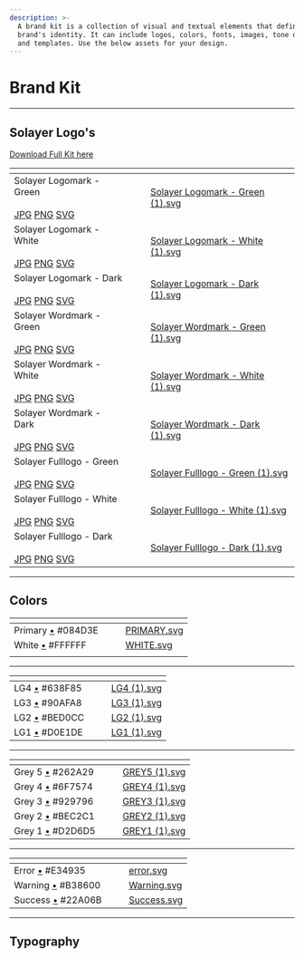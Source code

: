 ```yaml
---
description: >-
  A brand kit is a collection of visual and textual elements that define a
  brand's identity. It can include logos, colors, fonts, images, tone of voice,
  and templates. Use the below assets for your design.
---
```


# Brand Kit

***

## Solayer Logo's

[Download Full Kit here](https://drive.google.com/drive/folders/1M8zgoynHuX7ynXzG4JuQW50l7QA333NJ?usp=drive\_link)

<table data-view="cards"><thead><tr><th></th><th></th><th></th><th data-hidden data-card-cover data-type="files"></th></tr></thead><tbody><tr><td>Solayer Logomark - Green<br><br><a href="https://drive.google.com/file/d/1dHVCaSKcEkShAEZFXrVUuUPaS2jZUQ1C/view?usp=drive_link">JPG</a>   <a href="https://drive.google.com/file/d/1IuCakJDZrPMSHSfoe_iYUSv6lgG4brZ5/view?usp=drive_link">PNG</a>   <a href="https://drive.google.com/file/d/1kDgX6aw_JKaRdoE8HE6JsXkrkY-9phFm/view?usp=drive_link">SVG</a>    </td><td></td><td></td><td><a href="../.gitbook/assets/Solayer Logomark - Green (1).svg">Solayer Logomark - Green (1).svg</a></td></tr><tr><td>Solayer Logomark - White<br><br><a href="https://drive.google.com/file/d/1uvzmrTpT-4N2OVoioHJu3zH7HVYjxNlp/view?usp=drive_link">JPG</a>   <a href="https://drive.google.com/file/d/1FhpJriDj4dSOBXsSlYv8_M3od8VhJ2pS/view?usp=drive_link">PNG</a>   <a href="https://drive.google.com/file/d/1ENiAp2uvIORq2G7NBf4bc7h5Ri3_342P/view?usp=drive_link">SVG</a> </td><td></td><td></td><td><a href="../.gitbook/assets/Solayer Logomark - White (1).svg">Solayer Logomark - White (1).svg</a></td></tr><tr><td>Solayer Logomark -  Dark<br><br><a href="https://drive.google.com/file/d/1zgwiAndxaxy_JcgoOrspBogKj-I3t2IX/view?usp=drive_link">JPG</a>   <a href="https://drive.google.com/file/d/1AyqLkCZYJzQh02fU32T0_31oJDG93lxl/view?usp=drive_link">PNG</a>   <a href="https://drive.google.com/file/d/1DSn6E3JjL3ch3skq6TyeZtqQjG2S_iWc/view?usp=drive_link">SVG</a> </td><td></td><td></td><td><a href="../.gitbook/assets/Solayer Logomark - Dark (1).svg">Solayer Logomark - Dark (1).svg</a></td></tr><tr><td>Solayer Wordmark - Green<br><br><a href="https://drive.google.com/file/d/1IgixrtGwB5Rs5ZllmR06fJNokF0L7Mz1/view?usp=drive_link">JPG</a>   <a href="https://drive.google.com/file/d/10AgIYaYQieJ2w7FG3iqx9v2KTRUPllog/view?usp=drive_link">PNG</a>   <a href="https://drive.google.com/file/d/1yvzOyPWhV2HKyc5yu24JLG0yBlHtX7iR/view?usp=drive_link">SVG</a>  </td><td></td><td></td><td><a href="../.gitbook/assets/Solayer Wordmark - Green (1).svg">Solayer Wordmark - Green (1).svg</a></td></tr><tr><td>Solayer Wordmark - White<br><br><a href="https://drive.google.com/file/d/1k-1J3y7CKtJTWx85HeUL9PmONDznq_4x/view?usp=drive_link">JPG</a>   <a href="https://drive.google.com/file/d/1h5ZQRt8b2afZz_GwN_k0an7L4T2CpUB7/view?usp=drive_link">PNG</a>   <a href="https://drive.google.com/file/d/1pcE6I-_7Lg9eCVdeL1jJuXlm51DjuiWl/view?usp=drive_link">SVG</a> </td><td></td><td></td><td><a href="../.gitbook/assets/Solayer Wordmark - White (1).svg">Solayer Wordmark - White (1).svg</a></td></tr><tr><td>Solayer Wordmark - Dark<br><br><a href="https://drive.google.com/file/d/17Ki9p6ZXT46v_b5Aaeh5wZ54rl5xLkhR/view?usp=drive_link">JPG</a>   <a href="https://drive.google.com/file/d/1AlbnnxL9TRKwOMFiAu2SQTNe2rLgDl-K/view?usp=drive_link">PNG</a>   <a href="https://drive.google.com/file/d/1wFve0FU00kpAu9AXn9vyhcG1RcKzGDfm/view?usp=drive_link">SVG</a> </td><td></td><td></td><td><a href="../.gitbook/assets/Solayer Wordmark - Dark (1).svg">Solayer Wordmark - Dark (1).svg</a></td></tr><tr><td>Solayer Fulllogo - Green<br><br><a href="https://drive.google.com/file/d/1dRRC1ppEIK2AGbHip3CF8G-6f8PgyaYU/view?usp=drive_link">JPG</a>   <a href="https://drive.google.com/file/d/19hhbhAmy9Xj79PZcKNeHIBzP-SXGjoB6/view?usp=drive_link">PNG</a>   <a href="https://drive.google.com/file/d/1yy_UsPVWTr6tJmZEBmQ2dmcfBPn8Ts7S/view?usp=drive_link">SVG</a> </td><td></td><td></td><td><a href="../.gitbook/assets/Solayer Fulllogo - Green (1).svg">Solayer Fulllogo - Green (1).svg</a></td></tr><tr><td>Solayer Fulllogo - White<br><br><a href="https://drive.google.com/file/d/18NGH0pUtz6_i02RC-3ocOarPoF6BYjh-/view?usp=drive_link">JPG</a>   <a href="https://drive.google.com/file/d/178BBMS7deuBOsVDEylDbslQ7rkkEALcZ/view?usp=drive_link">PNG</a>   <a href="https://drive.google.com/file/d/1JgkTI9V_vPnv9C_0QTbdpffRf-EINv2F/view?usp=drive_link">SVG</a> </td><td></td><td></td><td><a href="../.gitbook/assets/Solayer Fulllogo - White (1).svg">Solayer Fulllogo - White (1).svg</a></td></tr><tr><td>Solayer Fulllogo - Dark<br><br><a href="https://drive.google.com/file/d/1ycjNEzIpxmMs95wJwjH3l2TWQRtzgInn/view?usp=drive_link">JPG</a>   <a href="https://drive.google.com/file/d/1A0MAfNPLQFehmzV1UKlzbrwms9rsj0ez/view?usp=drive_link">PNG</a>   <a href="https://drive.google.com/file/d/11_oPXs9cQD8tizvlYrDwLusnv78uwfup/view?usp=drive_link">SVG</a> </td><td></td><td></td><td><a href="../.gitbook/assets/Solayer Fulllogo - Dark (1).svg">Solayer Fulllogo - Dark (1).svg</a></td></tr></tbody></table>

***

## Colors

<table data-view="cards"><thead><tr><th></th><th></th><th></th><th data-hidden data-card-cover data-type="files"></th></tr></thead><tbody><tr><td>Primary <a href="https://symbolonly.com/dot-symbols.html">•</a> #084D3E</td><td></td><td></td><td><a href="../.gitbook/assets/PRIMARY.svg">PRIMARY.svg</a></td></tr><tr><td>White <a href="https://symbolonly.com/dot-symbols.html">•</a> #FFFFFF</td><td></td><td></td><td><a href="../.gitbook/assets/WHITE.svg">WHITE.svg</a></td></tr><tr><td></td><td></td><td></td><td></td></tr></tbody></table>

***



<table data-view="cards"><thead><tr><th></th><th></th><th></th><th data-hidden data-card-cover data-type="files"></th></tr></thead><tbody><tr><td>LG4 <a href="https://symbolonly.com/dot-symbols.html">•</a> #638F85</td><td></td><td></td><td><a href="../.gitbook/assets/LG4 (1).svg">LG4 (1).svg</a></td></tr><tr><td>LG3 <a href="https://symbolonly.com/dot-symbols.html">•</a> #90AFA8</td><td></td><td></td><td><a href="../.gitbook/assets/LG3 (1).svg">LG3 (1).svg</a></td></tr><tr><td>LG2 <a href="https://symbolonly.com/dot-symbols.html">•</a> #BED0CC</td><td></td><td></td><td><a href="../.gitbook/assets/LG2 (1).svg">LG2 (1).svg</a></td></tr><tr><td>LG1 <a href="https://symbolonly.com/dot-symbols.html">•</a> #D0E1DE</td><td></td><td></td><td><a href="../.gitbook/assets/LG1 (1).svg">LG1 (1).svg</a></td></tr></tbody></table>

***

<table data-view="cards"><thead><tr><th></th><th></th><th></th><th data-hidden data-card-cover data-type="files"></th></tr></thead><tbody><tr><td>Grey 5 <a href="https://symbolonly.com/dot-symbols.html">•</a> #262A29</td><td></td><td></td><td><a href="../.gitbook/assets/GREY5 (1).svg">GREY5 (1).svg</a></td></tr><tr><td>Grey 4 <a href="https://symbolonly.com/dot-symbols.html">•</a> #6F7574</td><td></td><td></td><td><a href="../.gitbook/assets/GREY4 (1).svg">GREY4 (1).svg</a></td></tr><tr><td>Grey 3 <a href="https://symbolonly.com/dot-symbols.html">•</a> #929796</td><td></td><td></td><td><a href="../.gitbook/assets/GREY3 (1).svg">GREY3 (1).svg</a></td></tr><tr><td>Grey 2 <a href="https://symbolonly.com/dot-symbols.html">•</a> #BEC2C1</td><td></td><td></td><td><a href="../.gitbook/assets/GREY2 (1).svg">GREY2 (1).svg</a></td></tr><tr><td>Grey 1 <a href="https://symbolonly.com/dot-symbols.html">•</a> #D2D6D5</td><td></td><td></td><td><a href="../.gitbook/assets/GREY1 (1).svg">GREY1 (1).svg</a></td></tr></tbody></table>

***

<table data-view="cards"><thead><tr><th></th><th></th><th></th><th data-hidden data-card-cover data-type="files"></th></tr></thead><tbody><tr><td>Error <a href="https://symbolonly.com/dot-symbols.html">•</a> #E34935</td><td></td><td></td><td><a href="../.gitbook/assets/error.svg">error.svg</a></td></tr><tr><td>Warning <a href="https://symbolonly.com/dot-symbols.html">•</a> #B38600</td><td></td><td></td><td><a href="../.gitbook/assets/Warning.svg">Warning.svg</a></td></tr><tr><td>Success <a href="https://symbolonly.com/dot-symbols.html">•</a> #22A06B</td><td></td><td></td><td><a href="../.gitbook/assets/Success.svg">Success.svg</a></td></tr></tbody></table>

***

## Typography



<figure><img src="../.gitbook/assets/Type 1.svg" alt=""><figcaption></figcaption></figure>

<figure><img src="../.gitbook/assets/Heading.svg" alt=""><figcaption></figcaption></figure>

<figure><img src="../.gitbook/assets/Paragraph.svg" alt=""><figcaption></figcaption></figure>

<figure><img src="../.gitbook/assets/Others.svg" alt=""><figcaption></figcaption></figure>
